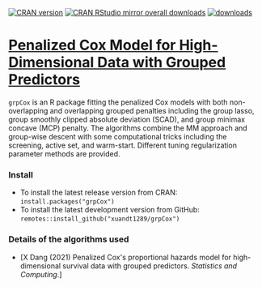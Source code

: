 [![CRAN version](https://img.shields.io/cran/v/grpCox?logo=R)](https://cran.r-project.org/web/packages/grpCox/index.html)
[![CRAN RStudio mirror overall downloads](http://cranlogs.r-pkg.org/badges/grand-total/grpCox)](http://www.r-pkg.org/pkg/grpCox)
[![downloads](https://cranlogs.r-pkg.org/badges/grpCox)](https://cran.r-project.org/package=grpCox)

# [Penalized Cox Model for High-Dimensional Data with Grouped Predictors](https://cran.r-project.org/web/packages/grpCox/index.html)

`grpCox` is an R package fitting the penalized Cox models with both non-overlapping and overlapping grouped penalties including the group lasso, group smoothly clipped absolute deviation (SCAD), and group minimax concave (MCP) penalty. The algorithms combine the MM approach and group-wise descent with some computational tricks including the screening, active set, and warm-start. Different tuning regularization parameter methods are provided.


### Install

* To install the latest release version from CRAN: `install.packages("grpCox")`
* To install the latest development version from GitHub: `remotes::install_github("xuandt1289/grpCox")`

### Details of the algorithms used

* [X Dang (2021) Penalized Cox's proportional hazards model for high-dimensional survival data with grouped predictors.  *Statistics and Computing*.]
